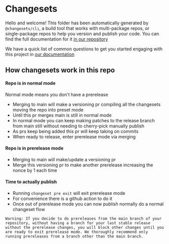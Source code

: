 # Changesets

Hello and welcome! This folder has been automatically generated by `@changesets/cli`, a build tool that works
with multi-package repos, or single-package repos to help you version and publish your code. You can
find the full documentation for it [in our repository](https://github.com/changesets/changesets)

We have a quick list of common questions to get you started engaging with this project in
[our documentation](https://github.com/changesets/changesets/blob/main/docs/common-questions.md)

## How changesets work in this repo

#### Repo is in normal mode

Normal mode means you don't have a prerelease

- Merging to main will make a versioning pr compiling all the changesets moving the repo into preset mode
- Until this pr merges main is still in normal mode
- In normal mode you can keep making patches to the release branch from main still without needing to cherry-pick manually publish
- As prs keep being added this pr will keep taking on commits
- When ready to release, enter prerelease mode via merging

#### Repo is in prerelease mode

- Merging to main will make/update a versioning pr
- Merge this versioning pr to make another prerelease increasing the nonce by 1 each time

#### Time to actually publish

- Running `changeset pre exit` will exit prerelease mode
- For convenience there is a github action to do it
- Once out of prerelease mode you can now publish normally do a normal changeset flow

```
Warning: If you decide to do prereleases from the main branch of your repository, without having a branch for your last stable release without the prerelease changes, you will block other changes until you are ready to exit prerelease mode. We thoroughly recommend only running prereleases from a branch other than the main branch.
```
